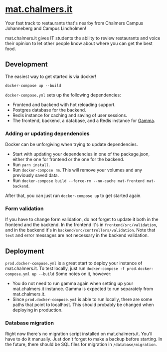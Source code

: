 # [mat.chalmers.it](https://mat.chalmers.it)

Your fast track to restaurants that's nearby from Chalmers Campus Johanneberg and Campus Lindholmen!

mat.chalmers.it gives IT students the ability to review restaurants and voice their opinion to let other people know about where you can get the best food. 

## Development

The easiest way to get started is via docker!

`docker-compose up --build`

`docker-compose.yml` sets up the following dependencies:

* Frontend and backend with hot reloading support.
* Postgres database for the backend.
* Redis instance for caching and saving of user sessions.
* The frontend, backend, a database, and a Redis instance for [Gamma](https://github.com/cthit/gamma).

### Adding or updating dependencies

Docker can be unforgiving when trying to update dependencies. 

* Start with updating your dependencies in one of the package.json, either the one for frontend or the one for the backend.
* Run `yarn install`.
* Run `docker-compose rm`. This will remove your volumes and any previously saved data.
* Run `docker-compose build --force-rm --no-cache mat-frontend mat-backend`.

After that, you can just run `docker-compose up` to get started again.

### Form validation

If you have to change form validation, do not forget to update it both in the frontend and the backend. In the frontend it's in `frontend/src/validation`, and in the backend it's in `backend/src/controllers/validation`. Note that `text` and error messages are not necessary in the backend validation.

## Deployment

`prod.docker-compose.yml` is a great start to deploy your instance of mat.chalmers.it. To test locally, just run `docker-compose -f prod.docker-compose.yml up --build` Some notes on it, however:

* You do not need to run gamma again when setting up your mat.chalmers.it instance. Gamma is expected to run separately from mat.chalmers.it. 
* Since `prod.docker-compose.yml` is able to run locally, there are some paths that point to localhost. This should probably be changed when deploying in production.

### Database migration 

Right now there's no migration script installed on mat.chalmers.it. You'll have to do it manually. Just don't forget to make a backup before starting. In the future, there should be SQL files for migration in `/database/migration`. 
